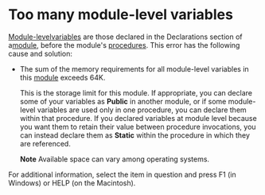 
# Too many module-level variables

[Module-level](b8bdf64f-5920-1ae9-16d0-b26d09524a30.md)[variables](b8bdf64f-5920-1ae9-16d0-b26d09524a30.md) are those declared in the Declarations section of a[module](b8bdf64f-5920-1ae9-16d0-b26d09524a30.md), before the module's [procedures](b8bdf64f-5920-1ae9-16d0-b26d09524a30.md). This error has the following cause and solution:



- The sum of the memory requirements for all module-level variables in this [module](b8bdf64f-5920-1ae9-16d0-b26d09524a30.md) exceeds 64K.
    
    This is the storage limit for this module. If appropriate, you can declare some of your variables as  **Public** in another module, or if some module-level variables are used only in one procedure, you can declare them within that procedure. If you declared variables at module level because you want them to retain their value between procedure invocations, you can instead declare them as **Static** within the procedure in which they are referenced.
    
     **Note**  Available space can vary among operating systems.

For additional information, select the item in question and press F1 (in Windows) or HELP (on the Macintosh).
